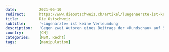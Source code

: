 ```yaml
---
date:          2021-06-10
redirect:      https://www.dieostschweiz.ch/artikel/luegenaerzte-ist-keine-verleumdung-zzyoDxX
title:         Die Ostschweiz
subtitle:      '«Lügenärzte» ist keine Verleumdung'
description:   'Gegen zwei Autoren eines Beitrags der «Rundschau» auf SRF wurde Strafanzeige eingereicht, unter anderem wegen Verleumdung. Unter den Klägern war auch der ehemalige St.Galler Amtsarzt Rainer Schregel. Die Staatsanwaltschaft will aber keine Untersuchung eröffnen.'
country:       [CH]
categories:    [MSM, Recht]
tags:          [manipulation]
---
```

